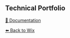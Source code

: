 ## Technical Portfolio
[📄 Documentation](https://github.com/mluchettii/internship-portfolio/wiki)

[⬅️ Back to Wix](https://ml3457.wixsite.com/mluchetti)
